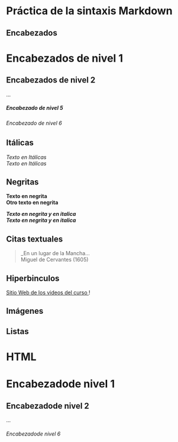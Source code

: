 # Práctica de la sintaxis Markdown
## Encabezados
# Encabezados de nivel 1
## Encabezados de nivel 2
...
##### Encabezado de nivel 5
###### Encabezado de nivel 6

## Itálicas
*Texto en Itálicas*
\
_Texto en Itálicas_

## Negritas
**Texto en negrita**
\
__Otro texto en negrita__

***Texto en negrita y en italica***
\
_**Texto en negrita y en italica**_

## Citas textuales
> _En un lugar de la Mancha...
\
Miguel de Cervantes (1605)

## Hiperbinculos
[Sitio Web de los videos del curso ](https://www.youtube.com/channel/UC54fLwQJYtc9szJzNvH7zhw/featured)!

## Imágenes

## Listas

# HTML
<h1>Encabezadode nivel 1</h1>
<h2>Encabezadode nivel 2</h2>
...
<h6>Encabezadode nivel 6</h6>
